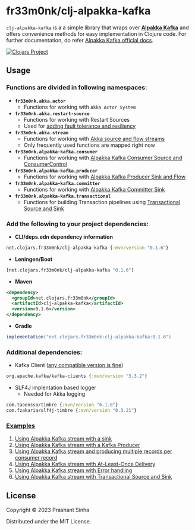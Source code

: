 # fr33m0nk/clj-alpakka-kafka

`clj-alpakka-kafka` is a a simple library that wraps over [**Alpakka Kafka**](https://github.com/akka/alpakka-kafka) and offers convenience methods for easy implementation in Clojure code. 
For further documentation, do refer [Alpakka Kafka official docs](https://doc.akka.io/docs/alpakka-kafka/current/home.html).

[![Clojars Project](https://img.shields.io/clojars/v/net.clojars.fr33m0nk/clj-alpakka-kafka.svg)](https://clojars.org/net.clojars.fr33m0nk/clj-alpakka-kafka)

## Usage

### Functions are divided in following namespaces:

- **`fr33m0nk.akka.actor`**
  - Functions for working with `Akka Actor System`
- **`fr33m0nk.akka.restart-source`**
  - Functions for working with Restart Sources
  - Used for [adding fault tolerance and resiliency](https://doc.akka.io/docs/alpakka-kafka/current/errorhandling.html)
- **`fr33m0nk.akka.stream`**
  - Functions for working with [Akka source and flow streams](https://doc.akka.io/docs/akka/current/stream/index.html)
  - Only frequently used functions are mapped right now
- **`fr33m0nk.alpakka-kafka.consumer`**
  - Functions for working with [Alpakka Kafka Consumer Source and ConsumerControl](https://doc.akka.io/docs/alpakka-kafka/current/consumer.html#consumer)
- **`fr33m0nk.alpakka-kafka.producer`**
  - Functions for working with [Alpakka Kafka Producer Sink and Flow](https://doc.akka.io/docs/alpakka-kafka/current/producer.html)
- **`fr33m0nk.alpakka-kafka.committer`**
  - Functions for working with [Alpakka Kafka Committer Sink](https://doc.akka.io/docs/alpakka-kafka/current/consumer.html#committer-sink)
- **`fr33m0nk.alpakka-kafka.transactional`**
  - Functions for building Transaction pipelines using [Transactional Source and Sink](https://doc.akka.io/docs/alpakka-kafka/current/transactions.html)

### Add the following to your project dependencies:

- **CLI/deps.edn dependency information**
```clojure
net.clojars.fr33m0nk/clj-alpakka-kafka {:mvn/version "0.1.6"}
```

- **Leningen/Boot**
```clojure
[net.clojars.fr33m0nk/clj-alpakka-kafka "0.1.6"]
```

- **Maven**
```xml
<dependency>
  <groupId>net.clojars.fr33m0nk</groupId>
  <artifactId>clj-alpakka-kafka</artifactId>
  <version>0.1.6</version>
</dependency>
```

- **Gradle**
```groovy
implementation("net.clojars.fr33m0nk:clj-alpakka-kafka:0.1.6")
```

### Additional dependencies:
- Kafka Client ([any compatible version is fine](https://doc.akka.io/docs/alpakka-kafka/current/home.html))
```clojure
org.apache.kafka/kafka-clients {:mvn/version "3.3.2"} 
```
- SLF4J implentation based logger 
  - Needed for Akka logging
```clojure
com.taoensso/timbre {:mvn/version "6.1.0"}
com.fzakaria/slf4j-timbre {:mvn/version "0.3.21"}
```

### [Examples](./doc/examples.md)
1. [Using Alpakka Kafka stream with a sink](https://github.com/fr33m0nk/clj-alpakka-kafka/blob/main/doc/examples.md#using-alpakka-kafka-stream-with-a-sink)
2. [Using Alpakka Kafka stream with a Kafka Producer](https://github.com/fr33m0nk/clj-alpakka-kafka/blob/main/doc/examples.md#using-alpakka-kafka-stream-with-a-kafka-producer)
3. [Using Alpakka Kafka stream and producing multiple records per consumer record](https://github.com/fr33m0nk/clj-alpakka-kafka/blob/main/doc/examples.md#using-alpakka-kafka-stream-with-a-kafka-producer-for-producing-multiple-messages)
4. [Using Alpakka Kafka stream with At-Least-Once Delivery](https://github.com/fr33m0nk/clj-alpakka-kafka/blob/main/doc/examples.md#using-alpakka-kafka-stream-with-at-least-once-delivery)
5. [Using Alpakka Kafka stream with Error handling](https://github.com/fr33m0nk/clj-alpakka-kafka/blob/main/doc/examples.md#using-alpakka-kafka-stream-with-error-handling)
6. [Using Alpakka Kafka stream with Transactional Source and Sink](https://github.com/fr33m0nk/clj-alpakka-kafka/blob/main/doc/examples.md#using-alpakka-kafka-stream-with-transactional-source-and-sink)
    
## License

Copyright © 2023 Prashant Sinha

Distributed under the MIT License.
